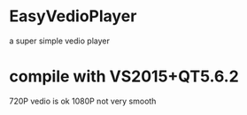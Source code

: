 # EasyVedioPlayer
a super simple vedio player
# compile with VS2015+QT5.6.2
720P vedio is ok
1080P not very smooth